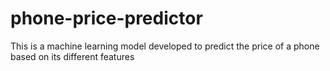 # phone-price-predictor
This is a machine learning model developed to predict the price of a phone based on its different features

